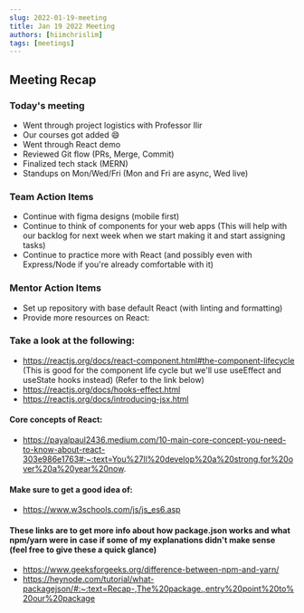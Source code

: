 ```yaml
---
slug: 2022-01-19-meeting
title: Jan 19 2022 Meeting
authors: [hiimchrislim]
tags: [meetings]
---
```


## Meeting Recap

<!-- truncate -->

### Today's meeting
- Went through project logistics with Professor Ilir
- Our courses got added 😄
- Went through React demo
- Reviewed Git flow (PRs, Merge, Commit)
- Finalized tech stack (MERN)
- Standups on Mon/Wed/Fri (Mon and Fri are async, Wed live)

### Team Action Items
- Continue with figma designs (mobile first)
- Continue to think of components for your web apps (This will help with our backlog for next week when we start making it and start assigning tasks)
- Continue to practice more with React (and possibly even with Express/Node if you're already comfortable with it)

### Mentor Action Items
- Set up repository with base default React (with linting and formatting)
- Provide more resources on React:

### Take a look at the following:
- https://reactjs.org/docs/react-component.html#the-component-lifecycle (This is good for the component life cycle but we'll use useEffect and useState hooks instead) (Refer to the link below)
- https://reactjs.org/docs/hooks-effect.html
- https://reactjs.org/docs/introducing-jsx.html

#### Core concepts of React:
- https://payalpaul2436.medium.com/10-main-core-concept-you-need-to-know-about-react-303e986e1763#:~:text=You%27ll%20develop%20a%20strong,for%20over%20a%20year%20now.

#### Make sure to get a good idea of:
- https://www.w3schools.com/js/js_es6.asp

#### These links are to get more info about how package.json works and what npm/yarn were in case if some of my explanations didn't make sense (feel free to give these a quick glance)
- https://www.geeksforgeeks.org/difference-between-npm-and-yarn/
- https://heynode.com/tutorial/what-packagejson/#:~:text=Recap-,The%20package.,entry%20point%20to%20our%20package
